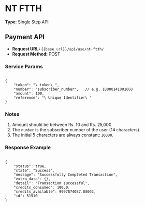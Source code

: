# NT FTTH

**Type:** Single Step API

## Payment API

- **Request URL:** `{{base_url}}/api/use/nt-ftth/`
- **Request Method:** POST

### Service Params

<pre><code class="json">
{
    "token": "\ token\ ",
    "number": "subscriber_number",   // e.g. 10000141001060
    "amount": 100,
    "reference": "\ Unique Identifier\ "
}
</code></pre>

### Notes

1. Amount should be between Rs. 10 and Rs. 25,000.
2. The `number` is the subscriber number of the user (14 characters).
3. The initial 5 characters are always constant: `10000`.

### Response Example

<pre><code class="json">
{
    "status": true,
    "state": "Success",
    "message": "Successfully Completed Transaction",
    "extra_data": {},
    "detail": "Transaction successful",
    "credits_consumed": 100.0,
    "credits_available": 9997874087.88002,
    "id": 51510
}
</code></pre>

